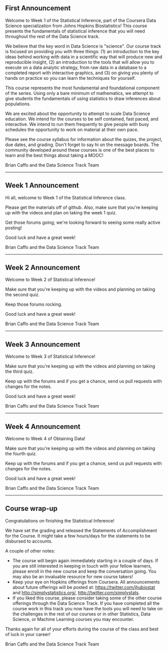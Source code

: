 ## First Announcement

Welcome to Week 1 of the Statistical Inference, part of the Coursera
Data Science specialization from Johns Hopkins Biostatistics! This
course presents the fundamentals of statistical inference that you
will need throughout the rest of the Data Science track.

We believe that the key word in Data Science is "science". Our course
track is focused on providing you with three things: (1) an
introduction to the key ideas behind working with data in a scientific
way that will produce new and reproducible insight, (2) an
introduction to the tools that will allow you to execute on a data
analytic strategy, from raw data in a database to a completed report
with interactive graphics, and (3) on giving you plenty of hands on
practice so you can learn the techniques for yourself.

This course represents the most fundamental and foundational
component of the series. Using only a bare minimum of mathematics,
we attempt to give students the fundamentals of using statistics
to draw inferences about populations. 

We are excited about the opportunity to attempt to scale Data Science
education. We intend for the courses to be self contained, fast paced,
and interactive. We intend to run them frequently to give people with
busy schedules the opportunity to work on material at their own pace.

Please see the course syllabus for information about the quizes, the
project, due dates, and grading. Don't forget to say hi on the message
boards. The community developed around these courses is one of the
best places to learn and the best things about taking a MOOC!

Brian Caffo and the Data Science Track Team

---

## Week 1 Announcement

Hi all, welcome to Week 1 of the Statistical Inference class.

Please get the materials off of github. Also, make sure that you're
keeping up with the videos and plan on taking the week 1 quiz.

Get those forums going; we're looking forward to seeing some
really active posting!

Good luck and have a great week!

Brian Caffo and the Data Science Track Team

---

## Week 2 Announcement

Welcome to Week 2 of Statistical Inference! 

Make sure that you're keeping up with the videos and planning
on taking the second quiz.

Keep those forums rocking.

Good luck and have a great week!

Brian Caffo and the Data Science Track Team


---


## Week 3 Announcement

Welcome to Week 3 of Statistical Inference!

Make sure that you're keeping up with the videos and planning
on taking the third quiz.

Keep up with the forums and if you get a chance, send 
us pull requests with changes for the notes.

Good luck and have a great week!

Brian Caffo and the Data Science Track Team



---


## Week 4 Announcement

Welcome to Week 4 of Obtaining Data! 

Make sure that you're keeping up with the videos and planning
on taking the fourth quiz.

Keep up with the forums and if you get a chance, send 
us pull requests with changes for the notes.

Good luck and have a great week!

Brian Caffo and the Data Science Track Team

---

## Course wrap-up

Congratulations on finishing the Statistical Inference!

We have set the grading and released the Statements of Accomplishment
for the Course. It might take a few hours/days for the statements to
be disbursed to accounts.

A couple of other notes:

* The course will begin again immediately starting in a couple of
days. If you are still interested in keeping in touch with your
fellow learners, please enroll in the new course and keep the conversation going. You may also be an invaluable resource for 
new course takers!
* Keep your eye on Hopkins offerings from Coursera. All announcements about future offerings will be posted at: https://twitter.com/jhubiostat and http://simplystatistics.org/, http://twitter.com/simplystats. 
* If you liked this course, please consider taking some of the other course offerings through the Data Science Track. If you have completed all the course work in this track you now have the tools you will need to take on the challenges in the rest of our courses or in other Statistics, Data Science, or Machine Learning courses you may encounter. 

Thanks again for all of your efforts during the course of the class and best of luck in your career!

Brian Caffo and the Data Science Track Team
